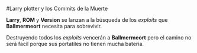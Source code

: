 #Larry plotter y los Commits de la Muerte

**Larry**, **ROM** y **Version** se lanzan a la búsqueda de los *exploits* que **Ballmermeort** necesita para sobrevivir.

Destruyendo todos los *exploits* vencerán a **Ballmermeort** pero el camino no será facil porque sus portatiles no tienen mucha bateria.
